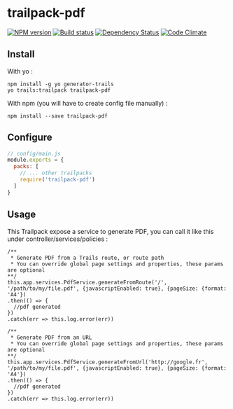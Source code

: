 # trailpack-pdf

[![NPM version][npm-image]][npm-url]
[![Build status][ci-image]][ci-url]
[![Dependency Status][daviddm-image]][daviddm-url]
[![Code Climate][codeclimate-image]][codeclimate-url]



## Install
With yo : 

```
npm install -g yo generator-trails
yo trails:trailpack trailpack-pdf
```

With npm (you will have to create config file manually) :
 
`npm install --save trailpack-pdf`

## Configure

```js
// config/main.js
module.exports = {
  packs: [
    // ... other trailpacks
    require('trailpack-pdf')
  ]
}
```

## Usage
This Trailpack expose a service to generate PDF, you can call it like this under controller/services/policies :

```
/** 
 * Generate PDF from a Trails route, or route path
 * You can override global page settings and properties, these params are optional
**/
this.app.services.PdfService.generateFromRoute('/', '/path/to/my/file.pdf', {javascriptEnabled: true}, {pageSize: {format: 'A4'})
.then(() => {
  //pdf generated
})
.catch(err => this.log.error(err))

/** 
 * Generate PDF from an URL
 * You can override global page settings and properties, these params are optional
**/
this.app.services.PdfService.generateFromUrl('http://google.fr', '/path/to/my/file.pdf', {javascriptEnabled: true}, {pageSize: {format: 'A4'})
.then(() => {
  //pdf generated
})
.catch(err => this.log.error(err))
```

[npm-image]: https://img.shields.io/npm/v/trailpack-pdf.svg?style=flat-square
[npm-url]: https://npmjs.org/package/trailpack-pdf
[ci-image]: https://img.shields.io/travis/jaumard/trailpack-pdf/master.svg?style=flat-square
[ci-url]: https://travis-ci.org/jaumard/trailpack-pdf
[daviddm-image]: http://img.shields.io/david/jaumard/trailpack-pdf.svg?style=flat-square
[daviddm-url]: https://david-dm.org/jaumard/trailpack-pdf
[codeclimate-image]: https://img.shields.io/codeclimate/github/jaumard/trailpack-pdf.svg?style=flat-square
[codeclimate-url]: https://codeclimate.com/github/jaumard/trailpack-pdf

